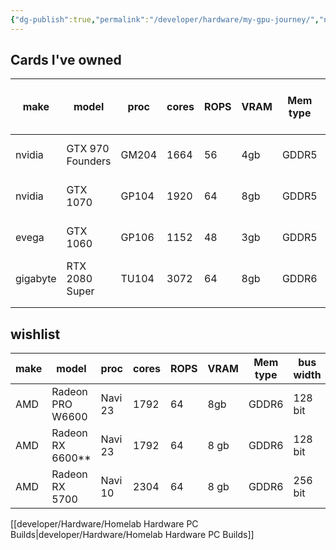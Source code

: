 ```yaml
---
{"dg-publish":true,"permalink":"/developer/hardware/my-gpu-journey/","noteIcon":""}
---
```



## Cards I've owned
| make     | model            | proc  | cores | ROPS | VRAM | Mem type | bus width | power     | launch vs now price | Link                                                                       |
| -------- | ---------------- | ----- | ----- | ---- | ---- | -------- | --------- | --------- | ------------------- | -------------------------------------------------------------------------- |
| nvidia   | GTX 970 Founders | GM204 | 1664  | 56   | 4gb  | GDDR5    | 256 bit   | 148 W max | $329                | [link](https://www.techpowerup.com/gpu-specs/geforce-gtx-970.c2620)        |
| nvidia   | GTX 1070         | GP104 | 1920  | 64   | 8gb  | GDDR5    | 256 bit   | 150 W max | $379                | [link](https://www.techpowerup.com/gpu-specs/geforce-gtx-1070.c2840)       |
| evega    | GTX 1060         | GP106 | 1152  | 48   | 3gb  | GDDR5    | 192 bit   | 120 W max | $199                | [link](https://www.techpowerup.com/gpu-specs/geforce-gtx-1060-3-gb.c2867)  |
| gigabyte | RTX 2080 Super   | TU104 | 3072  | 64   | 8gb  | GDDR6    | 256       | 250 W max | $699                | [link](https://www.techpowerup.com/gpu-specs/geforce-rtx-2080-super.c3439) |
|          |                  |       |       |      |      |          |           |           |                     |                                                                            |
|          |                  |       |       |      |      |          |           |           |                     |                                                                            |


## wishlist
| make | model            | proc    | cores | ROPS | VRAM | Mem type | bus width | power     | price | Link                                                                 |
| ---- | ---------------- | ------- | ----- | ---- | ---- | -------- | --------- | --------- | ----- | -------------------------------------------------------------------- |
| AMD  | Radeon PRO W6600 | Navi 23 | 1792  | 64   | 8gb  | GDDR6    | 128 bit   | 100 W max | $649  | [link](https://www.techpowerup.com/gpu-specs/radeon-pro-w6600.c3818) |
| AMD  | Radeon RX 6600**   | Navi 23 | 1792  | 64   | 8 gb | GDDR6    | 128 bit   | 132 W max | $329  | [link](https://www.techpowerup.com/gpu-specs/radeon-rx-6600.c3696)   |
| AMD  | Radeon RX 5700   | Navi 10 | 2304  | 64   | 8 gb | GDDR6    | 256 bit   | 180 W max | $349  | [link](https://www.techpowerup.com/gpu-specs/radeon-rx-5700.c3437)                                                                     |
[[developer/Hardware/Homelab Hardware PC Builds\|developer/Hardware/Homelab Hardware PC Builds]]